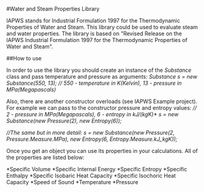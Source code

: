 #Water and Steam Properties Library

IAPWS stands for Industrial Formulation 1997 for the Thermodynamic Properties of Water and Steam.
This library could be used to evaluate steam and water properties.
The library is based on "Revised Release on the IAPWS Industrial Formulation 1997 for the Thermodynamic Properties of
Water and Steam".

##How to use

In order to use the library you should create an instance of the *Substance* class and pass temperature and pressure as arguments:
*Substance s = new Substance(550, 13); // 550 - temperature in K(Kelvin), 13 - pressure in MPa(Megapascals)*

Also, there are another constructor overloads (see IAPWS Example project). For example we can pass to the constructor pressure and entropy values:
*// 2 - pressure in MPa(Megapascals), 6 - entropy in kJ/(kg*K)*
*s = new Substance(new Pressure(2), new Entropy(6));*

*//The same but in more detail:*
*s = new Substance(new Pressure(2, Pressure.Measure.MPa),*
					*new Entropy(6, Entropy.Measure.kJ_kgK));*
					
Once you get an object you can use its properties in your calculations.
All of the properties are listed below:

*Specific Volume
*Specific Internal Energy
*Specific Entropy
*Specific Enthalpy
*Specific Isobaric Heat Capacity
*Specific Isochoric Heat Capacity
*Speed of Sound
*Temperature
*Pressure

